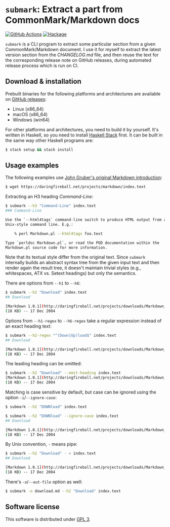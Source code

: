 `submark`: Extract a part from CommonMark/Markdown docs
=======================================================

[![GitHub Actions][gh-actions-badge]][gh-actions]
[![Hackage][hackage-badge]][hackage]

`submark` is a CLI program to extract some particular section from
a given CommonMark/Markdown document.  I use it for myself to extract
the latest version section from the *CHANGELOG.md* file, and then reuse the text
for the corresponding release note on GitHub releases, during automated release
process which is run on CI.

[gh-actions-badge]: https://github.com/dahlia/submark/actions/workflows/build.yaml/badge.svg
[gh-actions]: https://github.com/dahlia/submark/actions/workflows/build.yaml
[hackage-badge]: https://img.shields.io/hackage/v/submark.svg
[hackage]: https://hackage.haskell.org/package/submark


Download & installation
-----------------------

Prebuilt binaries for the following platforms and architectures are available on
[GitHub releases]:

 -  Linux (x86_64)
 -  macOS (x86_64)
 -  Windows (win64)

For other platforms and architectures, you need to build it by yourself.
It's written in Haskell, so you need to install [Haskell Stack] first.
It can be built in the same way other Haskell programs are:

~~~~~~~~ bash
$ stack setup && stack install
~~~~~~~~

[GitHub releases]: https://github.com/dahlia/submark/releases
[Haskell Stack]: https://haskellstack.org/


Usage examples
--------------

The following examples use [John Gruber's original Markdown introduction][1]:

~~~~~~~~ bash
$ wget https://daringfireball.net/projects/markdown/index.text
~~~~~~~~

Extracting an H3 heading *Command-Line*:

~~~~~~~~ bash
$ submark --h3 "Command-Line" index.text
### Command-Line

Use the `--html4tags` command-line switch to produce HTML output from a
Unix-style command line. E.g.:

    % perl Markdown.pl --html4tags foo.text

Type `perldoc Markdown.pl`, or read the POD documentation within the
Markdown.pl source code for more information.
~~~~~~~~

Note that its textual style differ from the original text.
Since ``submark`` internally builds an abstract syntax tree from the given input
text and then render again the result tree, it doesn't maintain trivial styles
(e.g., whitespaces, ATX vs. Setext headings) but only the semantics.

There are options from `--h1` to `--h6`:

~~~~~~~~ bash
$ submark --h2 "Download" index.text
## Download

[Markdown 1.0.1](http://daringfireball.net/projects/downloads/Markdown_1.0.1.zip)
(18 KB) -- 17 Dec 2004
~~~~~~~~

Options from `--h1-regex` to `--h6-regex` take a regular expression instead of
an exact heading text:

~~~~~~~~ bash
$ submark --h2-regex "^(Down|Up)load$" index.text
## Download

[Markdown 1.0.1](http://daringfireball.net/projects/downloads/Markdown_1.0.1.zip)
(18 KB) -- 17 Dec 2004
~~~~~~~~

The leading heading can be omitted:

~~~~~~~~ bash
$ submark --h2 "Download" --omit-heading index.text
[Markdown 1.0.1](http://daringfireball.net/projects/downloads/Markdown_1.0.1.zip)
(18 KB) -- 17 Dec 2004
~~~~~~~~

Matching is case sensitive by default, but case can be ignored using the option
`-i`/`--ignore-case`:

~~~~~~~~ bash
$ submark --h2 "DOWNload" index.text

$ submark --h2 "DOWNload" --ignore-case index.text
## Download

[Markdown 1.0.1](http://daringfireball.net/projects/downloads/Markdown_1.0.1.zip)
(18 KB) -- 17 Dec 2004
~~~~~~~~

By Unix convention, `-` means pipe:

~~~~~~~~ bash
$ submark --h2 "Download" - < index.text
## Download

[Markdown 1.0.1](http://daringfireball.net/projects/downloads/Markdown_1.0.1.zip)
(18 KB) -- 17 Dec 2004
~~~~~~~~

There's `-o`/`--out-file` option as well:

~~~~~~~~ bash
$ submark -o download.md --h2 "Download" index.text
~~~~~~~~

[1]: https://daringfireball.net/projects/markdown/index.text


Software license
----------------

This software is distributed under [GPL 3].

[GPL 3]: https://www.gnu.org/licenses/gpl-3.0.html
